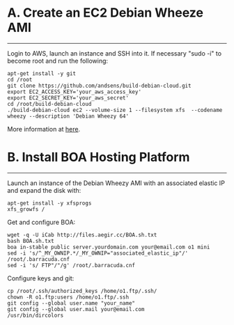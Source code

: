 # A. Create an EC2 Debian Wheeze AMI

***

Login to AWS, launch an instance and SSH into it.
If necessary "sudo -i" to become root and run the following:

    apt-get install -y git
    cd /root
    git clone https://github.com/andsens/build-debian-cloud.git
    export EC2_ACCESS_KEY='your_aws_access_key'
    export EC2_SECRET_KEY='your_aws_secret'
    cd /root/build-debian-cloud
    ./build-debian-cloud ec2 --volume-size 1 --filesystem xfs  --codename wheezy --description 'Debian Wheezy 64'


More information at [here](http://wiki.debian.org/Cloud/AmazonEC2Image/Wheezy#A7.0.0).

# B. Install BOA Hosting Platform
***

Launch an instance of the Debian Wheezy AMI with an associated elastic IP and expand the disk with:

    apt-get install -y xfsprogs
    xfs_growfs /

Get and configure BOA:

    wget -q -U iCab http://files.aegir.cc/BOA.sh.txt
    bash BOA.sh.txt
    boa in-stable public server.yourdomain.com your@email.com o1 mini
    sed -i 's/^_MY_OWNIP.*/_MY_OWNIP="associated_elastic_ip"/' /root/.barracuda.cnf
    sed -i 's/ FTP"/"/g' /root/.barracuda.cnf

Configure keys and git:

    cp /root/.ssh/authorized_keys /home/o1.ftp/.ssh/
    chown -R o1.ftp:users /home/o1.ftp/.ssh
    git config --global user.name "your_name"
    git config --global user.mail your@email.com
    /usr/bin/dircolors

